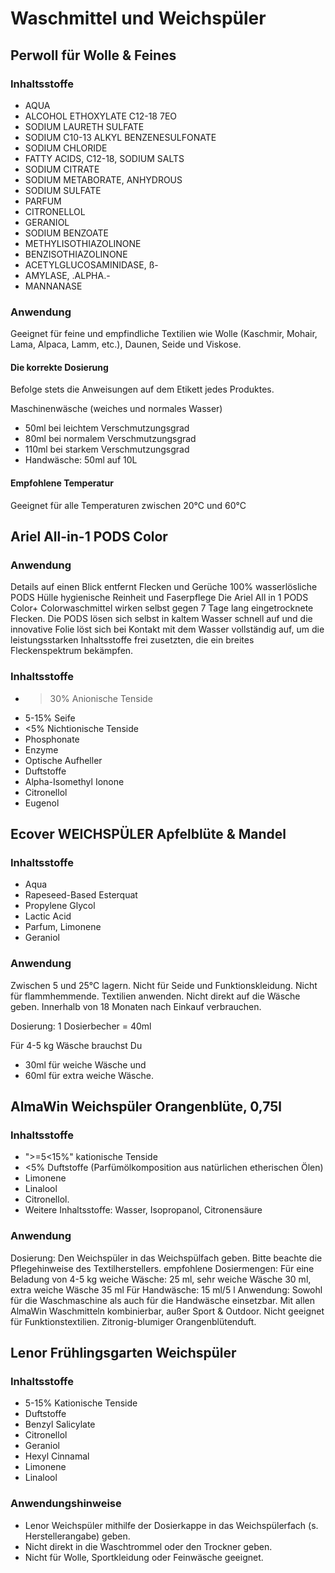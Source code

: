 # Waschmittel und Weichspüler

## Perwoll für Wolle & Feines

### Inhaltsstoffe

- AQUA
- ALCOHOL ETHOXYLATE C12-18 7EO
- SODIUM LAURETH SULFATE
- SODIUM C10-13 ALKYL BENZENESULFONATE
- SODIUM CHLORIDE
- FATTY ACIDS, C12-18, SODIUM SALTS
- SODIUM CITRATE
- SODIUM METABORATE, ANHYDROUS
- SODIUM SULFATE
- PARFUM
- CITRONELLOL
- GERANIOL
- SODIUM BENZOATE
- METHYLISOTHIAZOLINONE
- BENZISOTHIAZOLINONE
- ACETYLGLUCOSAMINIDASE, ß-
- AMYLASE, .ALPHA.-
- MANNANASE

### Anwendung

Geeignet für feine und empfindliche Textilien wie Wolle (Kaschmir, Mohair, Lama, Alpaca, Lamm, etc.), Daunen, Seide und Viskose.

#### Die korrekte Dosierung

Befolge stets die Anweisungen auf dem Etikett jedes Produktes.

Maschinenwäsche (weiches und normales Wasser)

- 50ml bei leichtem Verschmutzungsgrad
- 80ml bei normalem Verschmutzungsgrad
- 110ml bei starkem Verschmutzungsgrad
- Handwäsche: 50ml auf 10L

#### Empfohlene Temperatur

Geeignet für alle Temperaturen zwischen 20°C und 60°C

## Ariel All-in-1 PODS Color

### Anwendung

Details auf einen Blick
entfernt Flecken und Gerüche
100% wasserlösliche PODS Hülle
hygienische Reinheit und Faserpflege
Die Ariel All in 1 PODS Color+ Colorwaschmittel wirken selbst gegen 7 Tage lang eingetrocknete Flecken. Die PODS lösen sich selbst in kaltem Wasser schnell auf und die innovative Folie löst sich bei Kontakt mit dem Wasser vollständig auf, um die leistungsstarken Inhaltsstoffe
frei zusetzten, die ein breites Fleckenspektrum bekämpfen.

### Inhaltsstoffe

- > 30% Anionische Tenside
- 5-15% Seife
- <5% Nichtionische Tenside
- Phosphonate
- Enzyme
- Optische Aufheller
- Duftstoffe
- Alpha-Isomethyl Ionone
- Citronellol
- Eugenol

## Ecover WEICHSPÜLER Apfelblüte & Mandel

### Inhaltsstoffe

- Aqua
- Rapeseed-Based Esterquat
- Propylene Glycol
- Lactic Acid
- Parfum, Limonene
- Geraniol

### Anwendung

Zwischen 5 und 25°C lagern. Nicht für Seide und Funktionskleidung. Nicht für flammhemmende. Textilien anwenden. Nicht direkt auf die Wäsche geben. Innerhalb von 18 Monaten nach Einkauf verbrauchen.

Dosierung: 1 Dosierbecher = 40ml

Für 4-5 kg Wäsche brauchst Du

- 30ml für weiche Wäsche und
- 60ml für extra weiche Wäsche.

## AlmaWin Weichspüler Orangenblüte, 0,75l

### Inhaltsstoffe

- ">=5<15%" kationische Tenside
- <5% Duftstoffe (Parfümölkomposition aus natürlichen etherischen Ölen)
- Limonene
- Linalool
- Citronellol.
- Weitere Inhaltsstoffe: Wasser, Isopropanol, Citronensäure

### Anwendung

Dosierung: Den Weichspüler in das Weichspülfach geben. Bitte beachte die Pflegehinweise des Textilherstellers. empfohlene Dosiermengen: Für eine Beladung von 4-5 kg weiche Wäsche: 25 ml, sehr weiche Wäsche 30 ml, extra weiche Wäsche 35 ml Für Handwäsche: 15 ml/5 l Anwendung:
Sowohl für die Waschmaschine als auch für die Handwäsche einsetzbar. Mit allen AlmaWin Waschmitteln kombinierbar, außer Sport & Outdoor. Nicht geeignet für Funktionstextilien. Zitronig-blumiger Orangenblütenduft.

## Lenor Frühlingsgarten Weichspüler

### Inhaltsstoffe

- 5-15% Kationische Tenside
- Duftstoffe
- Benzyl Salicylate
- Citronellol
- Geraniol
- Hexyl Cinnamal
- Limonene
- Linalool

### Anwendungshinweise

- Lenor Weichspüler mithilfe der Dosierkappe in das Weichspülerfach (s. Herstellerangabe) geben.
- Nicht direkt in die Waschtrommel oder den Trockner geben.
- Nicht für Wolle, Sportkleidung oder Feinwäsche geeignet.

